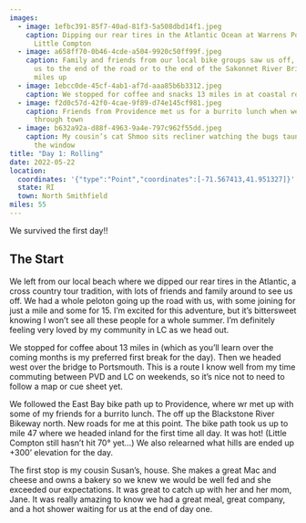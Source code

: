 ```yaml
---
images:
  - image: 1efbc391-85f7-40ad-81f3-5a508dbd14f1.jpeg
    caption: Dipping our rear tires in the Atlantic Ocean at Warrens Point Beach in
      Little Compton
  - image: a658ff70-0b46-4cde-a504-9920c50ff99f.jpeg
    caption: Family and friends from our local bike groups saw us off, biking with
      us to the end of the road or to the end of the Sakonnet River Bridge 15
      miles up
  - image: 1ebcc0de-45cf-4ab1-af7d-aaa85b6b3312.jpeg
    caption: We stopped for coffee and snacks 13 miles in at coastal roasters
  - image: f2d0c57d-42f0-4cae-9f89-d74e145cf981.jpeg
    caption: Friends from Providence met us for a burrito lunch when we biked
      through town
  - image: b632a92a-d88f-4963-9a4e-797c962f55dd.jpeg
    caption: My cousin’s cat Shmoo sits recliner watching the bugs taunt her through
      the window
title: "Day 1: Rolling"
date: 2022-05-22
location:
  coordinates: '{"type":"Point","coordinates":[-71.567413,41.951327]}'
  state: RI
  town: North Smithfield
miles: 55
---
```

We survived the first day!!

## The Start

We left from our local beach where we dipped our rear tires in the Atlantic, a cross country tour tradition, with lots of friends and family around to see us off.  We had a whole peloton going up the road with us, with some joining for just a mile and some for 15. I’m excited for this adventure, but it’s bittersweet knowing I won’t see all these people for a whole summer. I’m definitely feeling very loved by my community in LC as we head out. 

We stopped for coffee about 13 miles in (which as you’ll learn over the coming months is my preferred first break for the day). Then we headed west over the bridge to Portsmouth. This is a route I know well from my time commuting between PVD and LC on weekends, so it’s nice not to need to follow a map or cue sheet yet. 

We followed the East Bay bike path up to Providence, where wr met up with some of my friends for a burrito lunch. The off up the Blackstone River Bikeway north. New roads for me at this point. The bike path took us up to mile 47 where we headed inland for the first time all day. It was hot! (Little Compton still hasn’t hit 70° yet…) We also relearned what hills are ended up +300’ elevation for the day. 

The first stop is my cousin  Susan’s, house. She makes a great Mac and cheese and owns a bakery so we knew we would be well fed and she exceeded our expectations. It was great to catch up with her and her mom, Jane. It was really amazing to know we had a great meal, great company, and a hot shower waiting for us at the end of day one. 